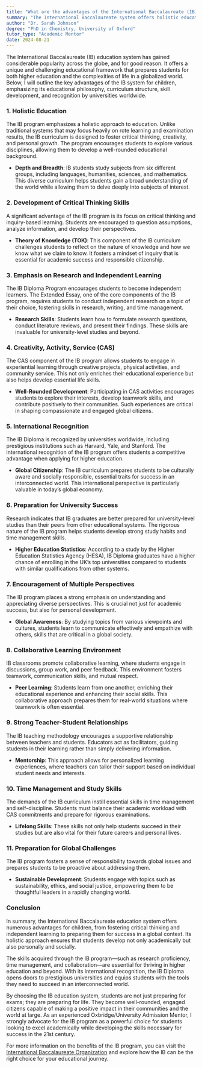 ```yaml
---
title: "What are the advantages of the International Baccalaureate (IB) education system for children?"
summary: "The International Baccalaureate system offers holistic education, skill development, and global recognition, preparing children for higher education and life."
author: "Dr. Sarah Johnson"
degree: "PhD in Chemistry, University of Oxford"
tutor_type: "Academic Mentor"
date: 2024-08-21
---
```


The International Baccalaureate (IB) education system has gained considerable popularity across the globe, and for good reason. It offers a unique and challenging educational framework that prepares students for both higher education and the complexities of life in a globalized world. Below, I will outline the key advantages of the IB system for children, emphasizing its educational philosophy, curriculum structure, skill development, and recognition by universities worldwide.

### 1. Holistic Education

The IB program emphasizes a holistic approach to education. Unlike traditional systems that may focus heavily on rote learning and examination results, the IB curriculum is designed to foster critical thinking, creativity, and personal growth. The program encourages students to explore various disciplines, allowing them to develop a well-rounded educational background.

- **Depth and Breadth**: IB students study subjects from six different groups, including languages, humanities, sciences, and mathematics. This diverse curriculum helps students gain a broad understanding of the world while allowing them to delve deeply into subjects of interest.

### 2. Development of Critical Thinking Skills

A significant advantage of the IB program is its focus on critical thinking and inquiry-based learning. Students are encouraged to question assumptions, analyze information, and develop their perspectives.

- **Theory of Knowledge (TOK)**: This component of the IB curriculum challenges students to reflect on the nature of knowledge and how we know what we claim to know. It fosters a mindset of inquiry that is essential for academic success and responsible citizenship.

### 3. Emphasis on Research and Independent Learning

The IB Diploma Program encourages students to become independent learners. The Extended Essay, one of the core components of the IB program, requires students to conduct independent research on a topic of their choice, fostering skills in research, writing, and time management.

- **Research Skills**: Students learn how to formulate research questions, conduct literature reviews, and present their findings. These skills are invaluable for university-level studies and beyond.

### 4. Creativity, Activity, Service (CAS)

The CAS component of the IB program allows students to engage in experiential learning through creative projects, physical activities, and community service. This not only enriches their educational experience but also helps develop essential life skills.

- **Well-Rounded Development**: Participating in CAS activities encourages students to explore their interests, develop teamwork skills, and contribute positively to their communities. Such experiences are critical in shaping compassionate and engaged global citizens.

### 5. International Recognition

The IB Diploma is recognized by universities worldwide, including prestigious institutions such as Harvard, Yale, and Stanford. The international recognition of the IB program offers students a competitive advantage when applying for higher education.

- **Global Citizenship**: The IB curriculum prepares students to be culturally aware and socially responsible, essential traits for success in an interconnected world. This international perspective is particularly valuable in today’s global economy.

### 6. Preparation for University Success

Research indicates that IB graduates are better prepared for university-level studies than their peers from other educational systems. The rigorous nature of the IB program helps students develop strong study habits and time management skills.

- **Higher Education Statistics**: According to a study by the Higher Education Statistics Agency (HESA), IB Diploma graduates have a higher chance of enrolling in the UK’s top universities compared to students with similar qualifications from other systems.

### 7. Encouragement of Multiple Perspectives

The IB program places a strong emphasis on understanding and appreciating diverse perspectives. This is crucial not just for academic success, but also for personal development.

- **Global Awareness**: By studying topics from various viewpoints and cultures, students learn to communicate effectively and empathize with others, skills that are critical in a global society.

### 8. Collaborative Learning Environment

IB classrooms promote collaborative learning, where students engage in discussions, group work, and peer feedback. This environment fosters teamwork, communication skills, and mutual respect.

- **Peer Learning**: Students learn from one another, enriching their educational experience and enhancing their social skills. This collaborative approach prepares them for real-world situations where teamwork is often essential.

### 9. Strong Teacher-Student Relationships

The IB teaching methodology encourages a supportive relationship between teachers and students. Educators act as facilitators, guiding students in their learning rather than simply delivering information.

- **Mentorship**: This approach allows for personalized learning experiences, where teachers can tailor their support based on individual student needs and interests.

### 10. Time Management and Study Skills

The demands of the IB curriculum instill essential skills in time management and self-discipline. Students must balance their academic workload with CAS commitments and prepare for rigorous examinations.

- **Lifelong Skills**: These skills not only help students succeed in their studies but are also vital for their future careers and personal lives.

### 11. Preparation for Global Challenges

The IB program fosters a sense of responsibility towards global issues and prepares students to be proactive about addressing them.

- **Sustainable Development**: Students engage with topics such as sustainability, ethics, and social justice, empowering them to be thoughtful leaders in a rapidly changing world.

### Conclusion

In summary, the International Baccalaureate education system offers numerous advantages for children, from fostering critical thinking and independent learning to preparing them for success in a global context. Its holistic approach ensures that students develop not only academically but also personally and socially. 

The skills acquired through the IB program—such as research proficiency, time management, and collaboration—are essential for thriving in higher education and beyond. With its international recognition, the IB Diploma opens doors to prestigious universities and equips students with the tools they need to succeed in an interconnected world.

By choosing the IB education system, students are not just preparing for exams; they are preparing for life. They become well-rounded, engaged citizens capable of making a positive impact in their communities and the world at large. As an experienced Oxbridge/University Admission Mentor, I strongly advocate for the IB program as a powerful choice for students looking to excel academically while developing the skills necessary for success in the 21st century. 

For more information on the benefits of the IB program, you can visit the [International Baccalaureate Organization](https://www.ibo.org/benefits/benefits-for-students/) and explore how the IB can be the right choice for your educational journey.
    